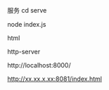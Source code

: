 服务
cd serve 

node index.js


html

http-server 

http://localhost:8000/

http://xx.xx.x.xx:8081/index.html